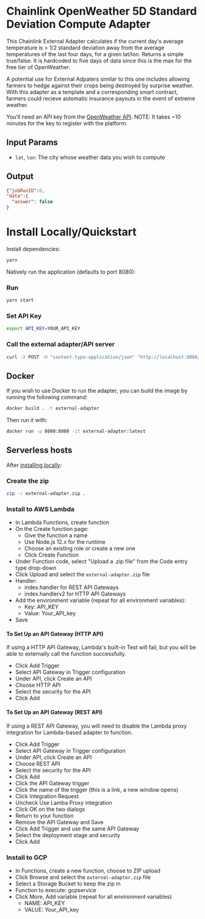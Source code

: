# Chainlink OpenWeather 5D Standard Deviation Compute Adapter

This Chainlink External Adapter calculates if the current day's average temperature is > 1/2 standard deviation away from the average temperatures of the last four days, for a given lat/lon. Returns a simple true/false. It is hardcoded to five days of data since this is the max for the free tier of OpenWeather.

A potential use for External Adpaters similar to this one includes allowing farmers to hedge against their crops being destroyed by surprise weather. With this adapter as a template and a corresponding smart contract, farmers could recieve automatic insurance payouts in the event of extreme weather.

You'll need an API key from the [OpenWeather API](https://home.openweathermap.org/api_keys). NOTE: It takes ~10 minutes for the key to register with the platform. 

## Input Params

- `lat`, `lon`: The city whose weather data you wish to compute

## Output

```json
{"jobRunID":0,
"data":{
  "answer": false
}
```

# Install Locally/Quickstart

Install dependencies:

```bash
yarn
```

Natively run the application (defaults to port 8080):

### Run

```bash
yarn start
```

### Set API Key

```bash
export API_KEY=YOUR_API_KEY
```

### Call the external adapter/API server

```bash
curl -X POST -H "content-type:application/json" "http://localhost:8080/" --data '{"id": 0,"data":{"lat": 35, "lon", 139}}'
```

## Docker

If you wish to use Docker to run the adapter, you can build the image by running the following command:

```bash
docker build . -t external-adapter
```

Then run it with:

```bash
docker run -p 8080:8080 -it external-adapter:latest
```

## Serverless hosts

After [installing locally](#install-locally):

### Create the zip

```bash
zip -r external-adapter.zip .
```

### Install to AWS Lambda

- In Lambda Functions, create function
- On the Create function page:
  - Give the function a name
  - Use Node.js 12.x for the runtime
  - Choose an existing role or create a new one
  - Click Create Function
- Under Function code, select "Upload a .zip file" from the Code entry type drop-down
- Click Upload and select the `external-adapter.zip` file
- Handler:
    - index.handler for REST API Gateways
    - index.handlerv2 for HTTP API Gateways
- Add the environment variable (repeat for all environment variables):
  - Key: API_KEY
  - Value: Your_API_key
- Save

#### To Set Up an API Gateway (HTTP API)

If using a HTTP API Gateway, Lambda's built-in Test will fail, but you will be able to externally call the function successfully.

- Click Add Trigger
- Select API Gateway in Trigger configuration
- Under API, click Create an API
- Choose HTTP API
- Select the security for the API
- Click Add

#### To Set Up an API Gateway (REST API)

If using a REST API Gateway, you will need to disable the Lambda proxy integration for Lambda-based adapter to function.

- Click Add Trigger
- Select API Gateway in Trigger configuration
- Under API, click Create an API
- Choose REST API
- Select the security for the API
- Click Add
- Click the API Gateway trigger
- Click the name of the trigger (this is a link, a new window opens)
- Click Integration Request
- Uncheck Use Lamba Proxy integration
- Click OK on the two dialogs
- Return to your function
- Remove the API Gateway and Save
- Click Add Trigger and use the same API Gateway
- Select the deployment stage and security
- Click Add

### Install to GCP

- In Functions, create a new function, choose to ZIP upload
- Click Browse and select the `external-adapter.zip` file
- Select a Storage Bucket to keep the zip in
- Function to execute: gcpservice
- Click More, Add variable (repeat for all environment variables)
  - NAME: API_KEY
  - VALUE: Your_API_key
